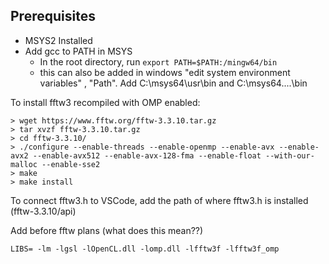 ## Prerequisites
- MSYS2 Installed
- Add gcc to PATH in MSYS
    - In the root directory, run `export PATH=$PATH:/mingw64/bin`
    - this can also be added in windows "edit system environment variables" , "Path". Add C:\msys64\usr\bin and C:\msys64\....\bin

To install fftw3 recompiled with OMP enabled:
```
> wget https://www.fftw.org/fftw-3.3.10.tar.gz
> tar xvzf fftw-3.3.10.tar.gz
> cd fftw-3.3.10/
> ./configure --enable-threads --enable-openmp --enable-avx --enable-avx2 --enable-avx512 --enable-avx-128-fma --enable-float --with-our-malloc --enable-sse2
> make
> make install
```

To connect fftw3.h to VSCode, add the path of where fftw3.h is installed (fftw-3.3.10/api)

Add before fftw plans (what does this mean??)

`LIBS= -lm -lgsl -lOpenCL.dll -lomp.dll -lfftw3f -lfftw3f_omp`